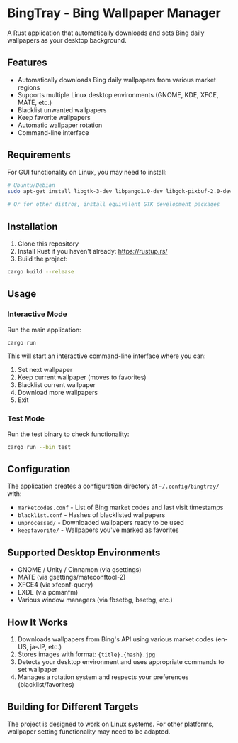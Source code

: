 # BingTray - Bing Wallpaper Manager

A Rust application that automatically downloads and sets Bing daily wallpapers as your desktop background.

## Features

- Automatically downloads Bing daily wallpapers from various market regions
- Supports multiple Linux desktop environments (GNOME, KDE, XFCE, MATE, etc.)
- Blacklist unwanted wallpapers
- Keep favorite wallpapers
- Automatic wallpaper rotation
- Command-line interface

## Requirements

For GUI functionality on Linux, you may need to install:

```bash
# Ubuntu/Debian
sudo apt-get install libgtk-3-dev libpango1.0-dev libgdk-pixbuf-2.0-dev libatk1.0-dev libglib2.0-dev

# Or for other distros, install equivalent GTK development packages
```

## Installation

1. Clone this repository
2. Install Rust if you haven't already: https://rustup.rs/
3. Build the project:

```bash
cargo build --release
```

## Usage

### Interactive Mode

Run the main application:

```bash
cargo run
```

This will start an interactive command-line interface where you can:
1. Set next wallpaper
2. Keep current wallpaper (moves to favorites)
3. Blacklist current wallpaper
4. Download more wallpapers
5. Exit

### Test Mode

Run the test binary to check functionality:

```bash
cargo run --bin test
```

## Configuration

The application creates a configuration directory at `~/.config/bingtray/` with:

- `marketcodes.conf` - List of Bing market codes and last visit timestamps
- `blacklist.conf` - Hashes of blacklisted wallpapers
- `unprocessed/` - Downloaded wallpapers ready to be used
- `keepfavorite/` - Wallpapers you've marked as favorites

## Supported Desktop Environments

- GNOME / Unity / Cinnamon (via gsettings)
- MATE (via gsettings/mateconftool-2)
- XFCE4 (via xfconf-query)
- LXDE (via pcmanfm)
- Various window managers (via fbsetbg, bsetbg, etc.)

## How It Works

1. Downloads wallpapers from Bing's API using various market codes (en-US, ja-JP, etc.)
2. Stores images with format: `{title}.{hash}.jpg`
3. Detects your desktop environment and uses appropriate commands to set wallpaper
4. Manages a rotation system and respects your preferences (blacklist/favorites)

## Building for Different Targets

The project is designed to work on Linux systems. For other platforms, wallpaper setting functionality may need to be adapted.
